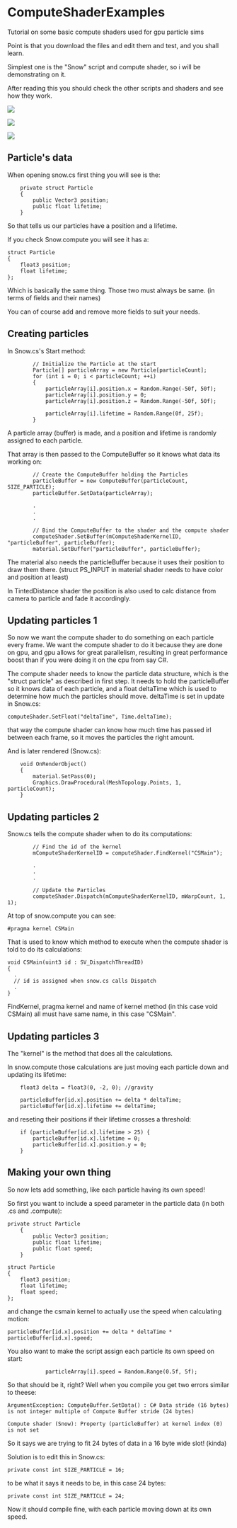 # ComputeShaderExamples
Tutorial on some basic compute shaders used for gpu particle sims

Point is that you download the files and edit them and test, and you shall learn.

Simplest one is the "Snow" script and compute shader, so i will be demonstrating on it.

After reading this you should check the other scripts and shaders and see how they work.



![](/Snow.gif)

![](/Fountain.gif)

![](/Attractor2.gif)


## Particle's data

When opening snow.cs first thing you will see is the:

~~~
    private struct Particle
    {
        public Vector3 position;
        public float lifetime;
    }
~~~

So that tells us our particles have a position and a lifetime.

If you check Snow.compute you will see it has a:

~~~
struct Particle
{
	float3 position;
	float lifetime;
};
~~~

Which is basically the same thing. Those two must always be same. (in terms of fields and their names)

You can of course add and remove more fields to suit your needs.

## Creating particles

In Snow.cs's Start method:

~~~
        // Initialize the Particle at the start
        Particle[] particleArray = new Particle[particleCount];
        for (int i = 0; i < particleCount; ++i)
        {
            particleArray[i].position.x = Random.Range(-50f, 50f);
            particleArray[i].position.y = 0;
            particleArray[i].position.z = Random.Range(-50f, 50f);

            particleArray[i].lifetime = Random.Range(0f, 25f);
        }
~~~

A particle array (buffer) is made, and a position and lifetime is randomly assigned to each particle.

That array is then passed to the ComputeBuffer so it knows what data its working on:

~~~
        // Create the ComputeBuffer holding the Particles
        particleBuffer = new ComputeBuffer(particleCount, SIZE_PARTICLE);
        particleBuffer.SetData(particleArray);
        
        .
        .
        .
        
        // Bind the ComputeBuffer to the shader and the compute shader
        computeShader.SetBuffer(mComputeShaderKernelID, "particleBuffer", particleBuffer);
        material.SetBuffer("particleBuffer", particleBuffer);
~~~

The material also needs the particleBuffer because it uses their position to draw them there.
(struct PS_INPUT in material shader needs to have color and position at least)

In TintedDistance shader the position is also used to calc distance from camera to particle and fade it accordingly.

## Updating particles 1

So now we want the compute shader to do something on each particle every frame.
We want the compute shader to do it because they are done on gpu, and gpu allows for great parallelism,
resulting in great performance boost than if you were doing it on the cpu from say C#.

The compute shader needs to know the particle data structure, which is the "struct particle" as described in first step.
It needs to hold the particleBuffer so it knows data of each particle,
and a float deltaTime which is used to determine how much the particles should move.
deltaTime is set in update in Snow.cs:

~~~
computeShader.SetFloat("deltaTime", Time.deltaTime);
~~~

that way the compute shader can know how much time has passed irl between each frame, so it moves the particles the right amount.


And is later rendered (Snow.cs):

~~~
    void OnRenderObject()
    {
        material.SetPass(0);
        Graphics.DrawProcedural(MeshTopology.Points, 1, particleCount);
    }
~~~

## Updating particles 2

Snow.cs tells the compute shader when to do its computations:

~~~
        // Find the id of the kernel
        mComputeShaderKernelID = computeShader.FindKernel("CSMain");
        
        .
        .
        .
        
        // Update the Particles
        computeShader.Dispatch(mComputeShaderKernelID, mWarpCount, 1, 1);
~~~

At top of snow.compute you can see:

~~~
#pragma kernel CSMain
~~~

That is used to know which method to execute when the compute shader is told to do its calculations:

~~~
void CSMain(uint3 id : SV_DispatchThreadID)
{
  .
  // id is assigned when snow.cs calls Dispatch
  .
}
~~~

FindKernel, pragma kernel and name of kernel method (in this case void CSMain) all must have same name, in this case "CSMain".

## Updating particles 3

The "kernel" is the method that does all the calculations.

In snow.compute those calculations are just moving each particle down and updating its lifetime:

~~~
	float3 delta = float3(0, -2, 0); //gravity

	particleBuffer[id.x].position += delta * deltaTime;
	particleBuffer[id.x].lifetime += deltaTime;
~~~

and reseting their positions if their lifetime crosses a threshold:

~~~
	if (particleBuffer[id.x].lifetime > 25) {
		particleBuffer[id.x].lifetime = 0;
		particleBuffer[id.x].position.y = 0;
	}
~~~

## Making your own thing

So now lets add something, like each particle having its own speed!

So first you want to include a speed parameter in the particle data (in both .cs and .compute):

~~~
private struct Particle
    {
        public Vector3 position;
        public float lifetime;
        public float speed;
    }
~~~

~~~
struct Particle
{
	float3 position;
	float lifetime;
	float speed;
};
~~~

and change the csmain kernel to actually use the speed when calculating motion:

~~~
particleBuffer[id.x].position += delta * deltaTime * particleBuffer[id.x].speed;
~~~

You also want to make the script assign each particle its own speed on start:

~~~
            particleArray[i].speed = Random.Range(0.5f, 5f);
~~~

So that should be it, right? Well when you compile you get two errors similar to theese:

~~~
ArgumentException: ComputeBuffer.SetData() : C# Data stride (16 bytes) is not integer multiple of Compute Buffer stride (24 bytes)

Compute shader (Snow): Property (particleBuffer) at kernel index (0) is not set
~~~

So it says we are trying to fit 24 bytes of data in a 16 byte wide slot! (kinda)

Solution is to edit this in Snow.cs:

~~~
private const int SIZE_PARTICLE = 16;
~~~

to be what it says it needs to be, in this case 24 bytes:

~~~
private const int SIZE_PARTICLE = 24;
~~~

Now it should compile fine, with each particle moving down at its own speed.
